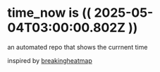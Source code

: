 # time_now is (( 2025-05-04T03:00:00.802Z ))

an automated repo that shows the currnent time

inspired by [breakingheatmap](https://github.com/breakingheatmap/breakingheatmap)
